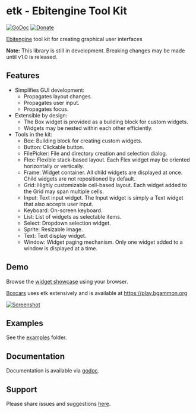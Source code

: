 # etk - Ebitengine Tool Kit
[![GoDoc](https://codeberg.org/tslocum/godoc-static/raw/branch/main/badge.svg)](https://pkg.go.dev/codeberg.org/tslocum/etk#section-documentation)
[![Donate](https://img.shields.io/liberapay/receives/rocket9labs.com.svg?logo=liberapay)](https://liberapay.com/rocket9labs.com)

[Ebitengine](https://github.com/hajimehoshi/ebiten) tool kit for creating graphical user interfaces

**Note:** This library is still in development. Breaking changes may be made until v1.0 is released.

## Features

- Simplifies GUI development:
  - Propagates layout changes.
  - Propagates user input.
  - Propagates focus.
- Extensible by design:
  - The Box widget is provided as a building block for custom widgets.
  - Widgets may be nested within each other efficiently.
- Tools in the kit:
  - Box: Building block for creating custom widgets.
  - Button: Clickable button.
  - FilePicker: File and directory creation and selection dialog.
  - Flex: Flexible stack-based layout. Each Flex widget may be oriented horizontally or vertically.
  - Frame: Widget container. All child widgets are displayed at once. Child widgets are not repositioned by default.
  - Grid: Highly customizable cell-based layout. Each widget added to the Grid may span multiple cells.
  - Input: Text input widget. The Input widget is simply a Text widget that also accepts user input.
  - Keyboard: On-screen keyboard.
  - List: List of widgets as selectable items.
  - Select: Dropdown selection widget.
  - Sprite: Resizable image.
  - Text: Text display widget.
  - Window: Widget paging mechanism. Only one widget added to a window is displayed at a time.

## Demo

Browse the [widget showcase](https://rocketnine.itch.io/etk?secret=etk) using your browser. 

[Boxcars](https://codeberg.org/tslocum/boxcars) uses etk extensively and is available at https://play.bgammon.org

[![Screenshot](https://codeberg.org/tslocum/boxcars/raw/branch/main/screenshot.png)](https://codeberg.org/tslocum/boxcars/src/branch/main/screenshot.png)

## Examples

See the [examples](https://codeberg.org/tslocum/etk/src/branch/main/examples) folder.

## Documentation

Documentation is available via [godoc](https://pkg.go.dev/codeberg.org/tslocum/etk#section-documentation).

## Support

Please share issues and suggestions [here](https://codeberg.org/tslocum/etk/issues).
